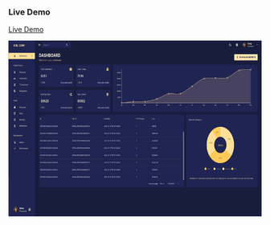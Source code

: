 ### Live Demo

[Live Demo](https://admin-frontend-l3j5.onrender.com/)

<img src="./client/public/Screenshot.png" width="600" height="350">

